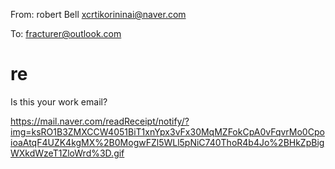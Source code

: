 From: robert Bell <xcrtikorininai@naver.com>

To: fracturer@outlook.com

# re
Is this your work email? 

 <https://mail.naver.com/readReceipt/notify/?img=ksRO1B3ZMXCCW4051BiT1xnYpx3vFx30MqMZFokCpA0vFqvrMo0CpoioaAtqF4UZK4kgMX%2B0MogwFZl5WLl5pNiC740ThoR4b4Jo%2BHkZpBigWXkdWzeT1ZloWrd%3D.gif> 	
